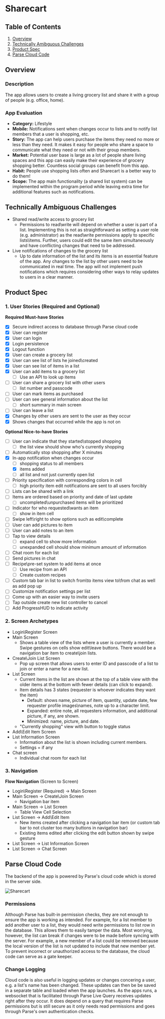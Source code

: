 # Sharecart

## Table of Contents
1. [Overview](#Overview)
2. [Technically Amibguous Challenges](#Technically-Ambiguous-Challenges)
3. [Product Spec](#Product-Spec)
4. [Parse Cloud Code](#Parse-Cloud-Code)

## Overview
### Description
The app allows users to create a living grocery list and share it with a group of people (e.g. office, home).

### App Evaluation
- **Category:** Lifestyle
- **Mobile:** Notifications sent when changes occur to lists and to notify list members that a user is shopping, etc.
- **Story:** The app can help users purchase the items they need no more or less than they need. It makes it easy for people who share a space to communicate what they need or not with their group members.
- **Market:** Potential user base is large as a lot of people share living spaces and this app can easily make their experience of grocery shopping better. Countless social groups can benefit from this app.
- **Habit:** People use shopping lists often and Sharecart is a better way to do them!
- **Scope:** The app main functionality (a shared list system) can be implemented within the program period while leaving extra time for additional features such as notifications.

## Technically Ambiguous Challenges

* Shared read/write access to grocery list
    * Permissions to read\write will depend on whether a user is part of a list. Implementing this is not as straightforward as setting a user role (e.g. administrator) as the read\write permissions apply to specific lists\items. Further, users could edit the same item simultaneously and have conflicting changes that need to be addressed.
* Live notifications of changes to the grocery list
    * Up to date information of the list and its items is an essential feature of the app. Any changes to the list by other users need to be communicated in real time. The app will not implement push notifications which requires considering other ways to relay updates to users in a clear manner.

## Product Spec

### 1. User Stories (Required and Optional)

**Required Must-have Stories**

- [X] Secure indirect access to database through Parse cloud code 
- [x] User can register
- [x] User can login
- [x] Login persistence
- [x] Logout function
- [x] User can create a grocery list
- [x] User can see list of lists he joined\created
- [x] User can see list of items in a list
- [x] User can add items to a grocery list
    - [ ] Use an API to look up items
- [ ] User can share a grocery list with other users
    - [ ] list number and passcode
- [ ] User can mark items as purchased
- [ ] User can see general information about the list
    - [ ] short summary in main screen
- [ ] User can leave a list
- [x] Changes by other users are sent to the user as they occur
- [x] Shows changes that occurred while the app is not on

**Optional Nice-to-have Stories**

- [ ] User can indicate that they started\stopped shopping
    - [ ] the list view should show who's currently shopping
- [ ] Automatically stop shopping after X minutes
- [x] In-app notification when changes occur
    - [ ] shopping status to all members
    - [x] items added
    - [ ] all list and not just currently open list
- [ ] Priority specification with corresponding colors in cell
    - [ ] high priority item edit notifications are sent to all users forcibly
- [ ] Lists can be shared with a link
- [ ] Items are ordered based on priority and date of last update
    - [ ] uncompleted\unpurchased items will be prioritized
- [ ] Indicator for who requested\wants an item
    - [ ] show in item cell
- [ ] Swipe left\right to show options such as edit\complete
- [ ] User can add pictures to item
- [ ] User can add notes to an item 
- [ ] Tap to view details
    - [ ] expand cell to show more information
    - [ ] unexpanded cell should show minimum amount of information
- [ ] Chat room for each list
- [ ] Send pictures in chat
- [ ] Recipe\pre-set system to add items at once
    - [ ] Use recipe from an API
    - [ ] Create custom recipes
- [ ] Custom tab bar in list to switch from\to items view to\from chat as well as add pop up
- [ ] Customize notification settings per list
- [ ] Come up with an easier way to invite users
- [ ] Tap outside create new list controller to cancel
- [ ] Add ProgressHUD to indicate activity

### 2. Screen Archetypes

* Login\Register Screen
* Main Screen
   * Shows a table view of the lists where a user is currently a member. Swipe gestures on cells show edit\leave buttons. There would be a navigation bar item to create\join lists.
* Create\Join List Screen
    * Pop up screen that allows users to enter ID and passcode of a list to join or enter a name for a new list.
* List Screen
   * Current items in the list are shown at the top of a table view with the older items at the bottom with fewer details (can click to expand).
   * Item details has 3 states (requester is whoever indicates they want the item)
       * Default: shows name, picture of item, quantity, update date, few requester profile images\names, note up to a character limit.
       * Expanded: entire note, all requesters information, and additional picture, if any, are shown.
       * Minimized: name, picture, and date.
   * "Currently shopping" view with button to toggle status 
* Add\Edit Item Screen
* List Information Screen
    * Information about the list is shown including current members.
    * Settings = if any
* Chat screen
    * Individual chat room for each list

### 3. Navigation

**Flow Navigation** (Screen to Screen)

* Login\Register (Required) -> Main Screen
* Main Screen -> Create\Join Screen
    * Navigation bar item
* Main Screen -> List Screen
    * Table View Cell Selection
* List Screen -> Add\Edit Item
    * New items created after clicking a navigation bar item (or custom tab bar to not cluster too many buttons in navigation bar)
    * Existing items edited after clicking the edit button shown by swipe gesture
* List Screen -> List Information Screen
* List Screen -> Chat Screen

## Parse Cloud Code
The backend of the app is powered by Parse's cloud code which is stored in the server side. 

![Sharecart](https://user-images.githubusercontent.com/63553192/179326718-2bb02287-a96b-4d4a-93b6-8552aedb2237.png)


### Permissions
Although Parse has built-in permission checks, they are not enough to ensure the app is working as intended. For example, for a list member to add another user to a list, they would need write permissions to list row in the database. This allows them to easily tamper the data. Most worrying, however, the list can break if changes were to be made before syncing with the server. For example, a new member of a list could be removed because the local version of the list is not updated to include that new member yet. To prevent incorrect or unauthorized access to the database, the cloud code can serve as a gate keeper.

### Change Logging
Cloud code is also useful in logging updates or changes concering a user, e.g. a list's name has been changed. These updates can then be be saved in a separate table and loaded when the app launches. As the apps runs, a websocket that is facilitated through Parse Live Query receives updates right after they occur. It does depend on a query that requires Parse permissions but is still secure as it only needs read permissions and goes through Parse's own authentication checks.
